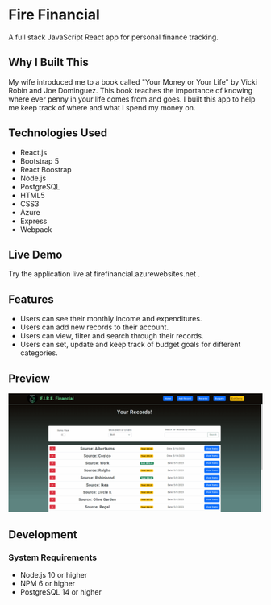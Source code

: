 # Fire Financial

A full stack JavaScript React app for personal finance tracking.

## Why I Built This

My wife introduced me to a book called "Your Money or Your Life" by Vicki Robin and Joe Dominguez.
This book teaches the importance of knowing where ever penny in your life comes from and goes.
I built this app to help me keep track of where and what I spend my money on.

## Technologies Used

- React.js
- Bootstrap 5
- React Boostrap
- Node.js
- PostgreSQL
- HTML5
- CSS3
- Azure
- Express
- Webpack

## Live Demo

Try the application live at firefinancial.azurewebsites.net .

## Features

- Users can see their monthly income and expenditures.
- Users can add new records to their account.
- Users can view, filter and search through their records.
- Users can set, update and keep track of budget goals for different categories.

## Preview

![F.I.R.E. Financial](assets/records-demo.gif)

## Development

### System Requirements

- Node.js 10 or higher
- NPM 6 or higher
- PostgreSQL 14 or higher
